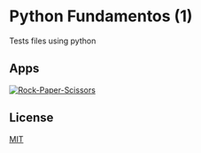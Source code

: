 # Python Fundamentos (1)

Tests files using python

## Apps

[![Rock-Paper-Scissors](https://img.shields.io/static/v1?label=/apps/01-rock-paper-scissors&message=Rock-Paper-Scissors&color=brightgreen)](https://github.com/Mathiwsmtrz/python-fundamentos-1/blob/master/apps/01-rock-paper-scissors.py)

## License

[MIT](https://choosealicense.com/licenses/mit/)

